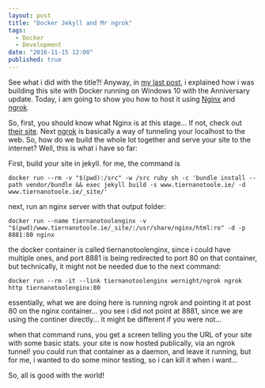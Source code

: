 ```yaml
---
layout: post
title: "Docker Jekyll and Mr ngrok"
tags: 
  - Docker
  - Development
date: "2016-11-15 12:00"
published: true
---
```

See what i did with the title?! Anyway, in [my last post][1], i explained how i was building this site with Docker running on Windows 10 with the Anniversary update. Today, i am going to show you how to host it using [Nginx][2] and [ngrok][3].

So, first, you should know what Nginx is at this stage... If not, check out [their site][2]. Next [ngrok][3] is basically a way of tunneling your localhost to the web. So, how do we build the whole lot together and serve your site to the internet? Well, this is what i have so far:

First, build your site in jekyll. for me, the command is

    docker run --rm -v "$(pwd):/src" -w /src ruby sh -c 'bundle install --path vendor/bundle && exec jekyll build -s www.tiernanotoole.ie/ -d www.tiernanotoole.ie/_site/'
  
next, run an nginx server with that output folder:

    docker run --name tiernanotoolenginx -v "$(pwd)/www.tiernanotoole.ie/_site/:/usr/share/nginx/html:ro" -d -p 8881:80 nginx
    
the docker container is called tiernanotoolenginx, since i could have multiple ones, and port 8881 is being redirected to port 80 on that container, but technically, it might not be needed due to the next command:

    docker run --rm -it --link tiernanotoolenginx wernight/ngrok ngrok http tiernanotoolenginx:80
    
essentially, what we are doing here is running ngrok and pointing it at post 80 on the nginx container... you see i did not point at 8881, since we are using the continer directly... it might be different if you were not...

when that command runs, you get a screen telling you the URL of your site with some basic stats. your site is now hosted publically, via an ngrok tunnel! you could run that container as a daemon, and leave it running, but for me, i wanted to do some minor testing, so i can kill it when i want...

So, all is good with the world! 

[1]:https://www.tiernanotoole.ie/2016/11/02/building-jekyll-sites-with-docker-on-windows.html
[2]:https://www.nginx.com/
[3]:https://ngrok.com/

